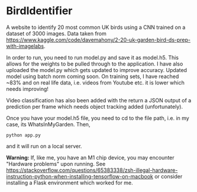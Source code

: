 # BirdIdentifier
A website to identify 20 most common UK birds using a CNN trained on a dataset of 3000 images. Data taken from https://www.kaggle.com/code/davemahony/2-20-uk-garden-bird-ds-prep-with-imagelabs. 

In order to run, you need to run model.py and save it as model.h5. This allows for the weights to be pulled through to the application. I have also uploaded the model.py which gets updated to improve accuracy. Updated model using batch norm coming soon. On training sets, I have reached ~83% and on real life data, i.e. videos from Youtube etc. it is lower which needs improving! 

Video classification has also been added with the return a JSON output of a prediction per frame which needs object tracking added (unfortunately).

Once you have your model.h5 file, you need to cd to the file path, i.e. in my case, its WhatsInMyGarden.
Then,

```python app.py```

and it will run on a local server.

**Warning:** If, like me, you have an M1 chip device, you may encounter "Hardware problems" upon running. See https://stackoverflow.com/questions/65383338/zsh-illegal-hardware-instruction-python-when-installing-tensorflow-on-macbook or consider installing a Flask environment which worked for me.
